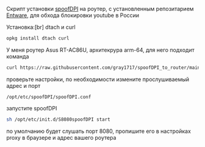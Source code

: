 Скрипт установки [spoofDPI](https://github.com/xvzc/SpoofDPI) на роутер, с установленным репозитарием [Entware](https://github.com/Entware/Entware), для обхода блокировки youtube в России

Установка:[br]
dtach и curl
````sh
opkg install dtach curl
````
У меня роутер Asus RT-AC86U, архитекрура arm-64, для него подходит команда<br>
````sh
curl https://raw.githubusercontent.com/gray1717/spoofDPI_to_router/main/install.sh | bash -s linux-arm64
````
проверьте настройки, по необходимости измените прослушиваемый адрес и порт
````
/opt/etc/spoofDPI/spoofDPI.conf
````
запустите spoofDPI
````sh
sh /opt/etc/init.d/S8080spoofDPI start
````
по умолчанию будет слушать порт 8080, пропишите его в настройках proxy в браузере и адрес вашего роутера
